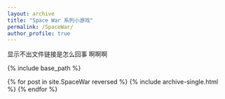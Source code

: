 ```yaml
---
layout: archive
title: "Space War 系列小游戏"
permalink: /SpaceWar/
author_profile: true
---
```


显示不出文件链接是怎么回事
啊啊啊

{% include base_path %}

{% for post in site.SpaceWar reversed %}
  {% include archive-single.html %}
{% endfor %}
